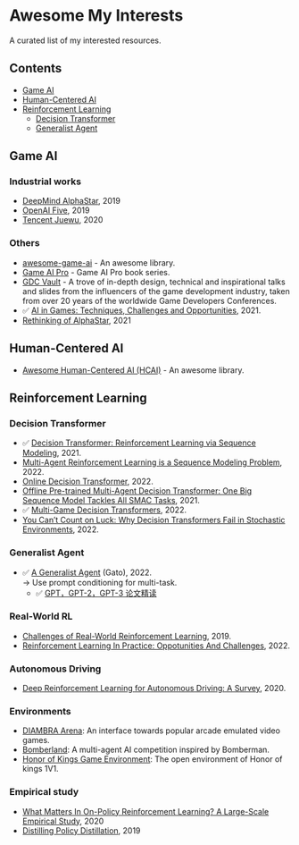 # Awesome My Interests
A curated list of my interested resources.

## Contents

- [Game AI](#gameai)
- [Human-Centered AI](#hcai)
- [Reinforcement Learning](#reinforcementlearning) 
  - [Decision Transformer](#decisiontransformer)
  - [Generalist Agent](#generalistagent)

## Game AI <a name="gameai"></a>
### Industrial works
- [DeepMind AlphaStar](https://www.nature.com/articles/s41586-019-1724-z), 2019
- [OpenAI Five](https://arxiv.org/pdf/1912.06680v1.pdf), 2019
- [Tencent Juewu](https://arxiv.org/abs/2011.12692), 2020

### Others
- [awesome-game-ai](https://github.com/datamllab/awesome-game-ai) - An awesome library.
- [Game AI Pro](http://www.gameaipro.com/) - Game AI Pro book series.
- [GDC Vault](https://www.gdcvault.com/) - A trove of in-depth design, technical and inspirational talks and slides from the influencers of the game development industry, taken from over 20 years of the worldwide Game Developers Conferences.
-  ✅ [AI in Games: Techniques, Challenges and Opportunities](https://arxiv.org/pdf/2111.07631v1.pdf), 2021.
- [Rethinking of AlphaStar](https://arxiv.org/pdf/2108.03452v3.pdf), 2021

## Human-Centered AI <a name="hcai"></a>
- [Awesome Human-Centered AI (HCAI)](https://github.com/Open-Source-ML/awesome-human-centered-ai) - An awesome library.

## Reinforcement Learning <a name="reinforcementlearning"></a>

### Decision Transformer <a name="decisiontransformer"></a>
-  ✅ [Decision Transformer: Reinforcement Learning via Sequence Modeling](https://arxiv.org/abs/2106.01345), 2021.
- [Multi-Agent Reinforcement Learning is a Sequence Modeling Problem](https://arxiv.org/abs/2205.14953), 2022.
- [Online Decision Transformer](https://arxiv.org/abs/2202.05607#facebook), 2022.
- [Offline Pre-trained Multi-Agent Decision Transformer: One Big Sequence Model Tackles All SMAC Tasks](https://arxiv.org/abs/2112.02845), 2021.
-  ✅ [Multi-Game Decision Transformers](https://arxiv.org/abs/2205.15241), 2022.
- [You Can’t Count on Luck: Why Decision Transformers Fail in Stochastic Environments](https://arxiv.org/pdf/2205.15967.pdf), 2022.

### Generalist Agent <a name="generalistagent"></a>
- ✅ [A Generalist Agent](https://arxiv.org/abs/2205.06175) (Gato), 2022.  
-> Use prompt conditioning for multi-task. 
  -  ✅ [GPT，GPT-2，GPT-3 论文精读](https://www.bilibili.com/video/BV1AF411b7xQ/)

### Real-World RL <a name="realworldrl"></a>
- [Challenges of Real-World Reinforcement Learning](https://arxiv.org/pdf/1904.12901.pdf), 2019.
- [Reinforcement Learning In Practice: Oppotunities And Challenges](https://arxiv.org/pdf/2202.11296.pdf), 2022. 

### Autonomous Driving <a name="autonomousdriving"></a>
- [Deep Reinforcement Learning for Autonomous Driving: A Survey](https://arxiv.org/pdf/2002.00444.pdf), 2020.  

### Environments
- [DIAMBRA Arena](https://github.com/diambra/arena#diambra-arena): An interface towards popular arcade emulated video games.
- [Bomberland](https://www.gocoder.one/bomberland): A multi-agent AI competition inspired by Bomberman.
- [Honor of Kings Game Environment](https://github.com/tencent-ailab/hok_env): The open environment of Honor of kings 1V1.

### Empirical study
- [What Matters In On-Policy Reinforcement Learning? A Large-Scale Empirical Study](https://arxiv.org/pdf/2006.05990.pdf), 2020
- [Distilling Policy Distillation](https://arxiv.org/pdf/1902.02186.pdf), 2019
